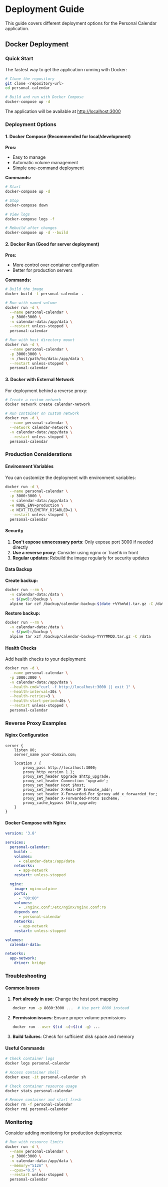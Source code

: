 # Deployment Guide

This guide covers different deployment options for the Personal Calendar application.

## Docker Deployment

### Quick Start

The fastest way to get the application running with Docker:

```bash
# Clone the repository
git clone <repository-url>
cd personal-calendar

# Build and run with Docker Compose
docker-compose up -d
```

The application will be available at [http://localhost:3000](http://localhost:3000)

### Deployment Options

#### 1. Docker Compose (Recommended for local/development)

**Pros:**
- Easy to manage
- Automatic volume management
- Simple one-command deployment

**Commands:**
```bash
# Start
docker-compose up -d

# Stop
docker-compose down

# View logs
docker-compose logs -f

# Rebuild after changes
docker-compose up -d --build
```

#### 2. Docker Run (Good for server deployment)

**Pros:**
- More control over container configuration
- Better for production servers

**Commands:**
```bash
# Build the image
docker build -t personal-calendar .

# Run with named volume
docker run -d \
  --name personal-calendar \
  -p 3000:3000 \
  -v calendar-data:/app/data \
  --restart unless-stopped \
  personal-calendar

# Run with host directory mount
docker run -d \
  --name personal-calendar \
  -p 3000:3000 \
  -v /host/path/to/data:/app/data \
  --restart unless-stopped \
  personal-calendar
```

#### 3. Docker with External Network

For deployment behind a reverse proxy:

```bash
# Create a custom network
docker network create calendar-network

# Run container on custom network
docker run -d \
  --name personal-calendar \
  --network calendar-network \
  -v calendar-data:/app/data \
  --restart unless-stopped \
  personal-calendar
```

### Production Considerations

#### Environment Variables

You can customize the deployment with environment variables:

```bash
docker run -d \
  --name personal-calendar \
  -p 3000:3000 \
  -v calendar-data:/app/data \
  -e NODE_ENV=production \
  -e NEXT_TELEMETRY_DISABLED=1 \
  --restart unless-stopped \
  personal-calendar
```

#### Security

1. **Don't expose unnecessary ports**: Only expose port 3000 if needed directly
2. **Use a reverse proxy**: Consider using nginx or Traefik in front
3. **Regular updates**: Rebuild the image regularly for security updates

#### Data Backup

**Create backup:**
```bash
docker run --rm \
  -v calendar-data:/data \
  -v $(pwd):/backup \
  alpine tar czf /backup/calendar-backup-$(date +%Y%m%d).tar.gz -C /data .
```

**Restore backup:**
```bash
docker run --rm \
  -v calendar-data:/data \
  -v $(pwd):/backup \
  alpine tar xzf /backup/calendar-backup-YYYYMMDD.tar.gz -C /data
```

#### Health Checks

Add health checks to your deployment:

```bash
docker run -d \
  --name personal-calendar \
  -p 3000:3000 \
  -v calendar-data:/app/data \
  --health-cmd="curl -f http://localhost:3000 || exit 1" \
  --health-interval=30s \
  --health-retries=3 \
  --health-start-period=40s \
  --restart unless-stopped \
  personal-calendar
```

### Reverse Proxy Examples

#### Nginx Configuration

```nginx
server {
    listen 80;
    server_name your-domain.com;

    location / {
        proxy_pass http://localhost:3000;
        proxy_http_version 1.1;
        proxy_set_header Upgrade $http_upgrade;
        proxy_set_header Connection 'upgrade';
        proxy_set_header Host $host;
        proxy_set_header X-Real-IP $remote_addr;
        proxy_set_header X-Forwarded-For $proxy_add_x_forwarded_for;
        proxy_set_header X-Forwarded-Proto $scheme;
        proxy_cache_bypass $http_upgrade;
    }
}
```

#### Docker Compose with Nginx

```yaml
version: '3.8'

services:
  personal-calendar:
    build: .
    volumes:
      - calendar-data:/app/data
    networks:
      - app-network
    restart: unless-stopped

  nginx:
    image: nginx:alpine
    ports:
      - "80:80"
    volumes:
      - ./nginx.conf:/etc/nginx/nginx.conf:ro
    depends_on:
      - personal-calendar
    networks:
      - app-network
    restart: unless-stopped

volumes:
  calendar-data:

networks:
  app-network:
    driver: bridge
```

### Troubleshooting

#### Common Issues

1. **Port already in use**: Change the host port mapping
   ```bash
   docker run -p 8080:3000 ...  # Use port 8080 instead
   ```

2. **Permission issues**: Ensure proper volume permissions
   ```bash
   docker run --user $(id -u):$(id -g) ...
   ```

3. **Build failures**: Check for sufficient disk space and memory

#### Useful Commands

```bash
# Check container logs
docker logs personal-calendar

# Access container shell
docker exec -it personal-calendar sh

# Check container resource usage
docker stats personal-calendar

# Remove container and start fresh
docker rm -f personal-calendar
docker rmi personal-calendar
```

### Monitoring

Consider adding monitoring for production deployments:

```bash
# Run with resource limits
docker run -d \
  --name personal-calendar \
  -p 3000:3000 \
  -v calendar-data:/app/data \
  --memory="512m" \
  --cpus="0.5" \
  --restart unless-stopped \
  personal-calendar
``` 